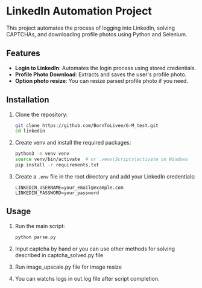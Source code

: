 # LinkedIn Automation Project

This project automates the process of logging into LinkedIn, solving CAPTCHAs, and downloading profile photos using Python and Selenium.

## Features

- **Login to LinkedIn**: Automates the login process using stored credentials.
- **Profile Photo Download**: Extracts and saves the user's profile photo.
- **Option photo resize**: You can resize parsed profile photo if you need.


## Installation

1. Clone the repository:
   ```bash
   git clone https://github.com/BornToLivee/G-M_test.git
   cd linkedin
   ```

2. Create venv and install the required packages:
   ```bash
   python3 -m venv venv
   source venv/bin/activate  # or .venv\Scripts\activate on Windows 
   pip install -r requirements.txt
   ```

3. Create a `.env` file in the root directory and add your LinkedIn credentials:
   ```
   LINKEDIN_USERNAME=your_email@example.com
   LINKEDIN_PASSWORD=your_password
   ```

## Usage

1. Run the main script:
   ```bash
   python parse.py
   ```

2. Input captcha by hand or you can use other methods for solving described in captcha_solved.py file

3. Run image_upscale.py file for image resize

4. You can watchs logs in out.log file after script completion.